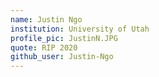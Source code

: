 ```yaml
---
name: Justin Ngo
institution: University of Utah
profile_pic: JustinN.JPG
quote: RIP 2020
github_user: Justin-Ngo
---
```

